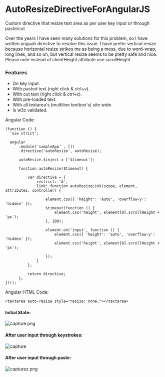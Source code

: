 # AutoResizeDirectiveForAngularJS
Custom directive that resize text area as per user key input or through paste/cut

Over the years I have seen many solutions for this problem, so I have written angualr directive to resolve this issue.
I have prefer vertical resize because horizontal resize strikes me as being a mess, due to word-wrap, long lines, and so on, 
but vertical resize seems to be pretty safe and nice. Please note instead of clientHeight attribute use scrollHeight

### Features
- On key input.
- With pasted text (right click & ctrl+v).
- With cut text (right click & ctrl+x).
- With pre-loaded text.
- With all textarea's (multiline textbox's) site wide.
- Is w3c validated.

Angular Code:

    (function () {
      'use strict';
   
      angular
          .module('sampleApp' , [])
          .directive('autoResize', autoResize);
   
          autoResize.$inject = ['$timeout'];
       
          function autoResize($timeout) {
       
              var directive = {
                  restrict: 'A',
                  link: function autoResizeLink(scope, element, attributes, controller) {
       
                      element.css({ 'height': 'auto', 'overflow-y': 'hidden' });
                      $timeout(function () {
                          element.css('height', element[0].scrollHeight + 'px');
                      }, 100);
       
                      element.on('input', function () {
                          element.css({ 'height': 'auto', 'overflow-y': 'hidden' });
                          element.css('height', element[0].scrollHeight + 'px');
       
                      });
                  }
              };
       
              return directive;
          };
    })();

Angular HTML Code:

    <textarea auto-resize style="resize: none;"></textarea>

#### Initial State:

![capture png](https://cloud.githubusercontent.com/assets/10474169/17199123/30ecc9e2-5440-11e6-8d3d-b0cea9e1b3e8.png)

#### After user input through keystrokes:

![capture](https://cloud.githubusercontent.com/assets/10474169/17199048/99190efa-543f-11e6-85b7-b217fc650755.PNG)

#### After user input through paste:

![capturez png](https://cloud.githubusercontent.com/assets/10474169/17199108/11f951c2-5440-11e6-9355-f02f172ee0e7.png)
